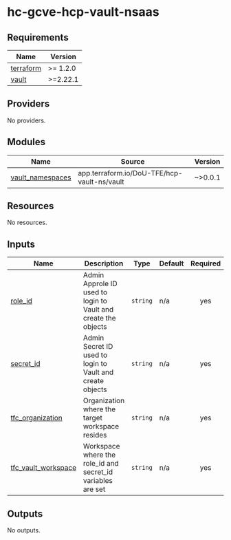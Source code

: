 # hc-gcve-hcp-vault-nsaas<!-- BEGINNING OF PRE-COMMIT-TERRAFORM DOCS HOOK -->
## Requirements

| Name | Version |
|------|---------|
| <a name="requirement_terraform"></a> [terraform](#requirement\_terraform) | >= 1.2.0 |
| <a name="requirement_vault"></a> [vault](#requirement\_vault) | >=2.22.1 |

## Providers

No providers.

## Modules

| Name | Source | Version |
|------|--------|---------|
| <a name="module_vault_namespaces"></a> [vault\_namespaces](#module\_vault\_namespaces) | app.terraform.io/DoU-TFE/hcp-vault-ns/vault | ~>0.0.1 |

## Resources

No resources.

## Inputs

| Name | Description | Type | Default | Required |
|------|-------------|------|---------|:--------:|
| <a name="input_role_id"></a> [role\_id](#input\_role\_id) | Admin Approle ID used to login to Vault and create the objects | `string` | n/a | yes |
| <a name="input_secret_id"></a> [secret\_id](#input\_secret\_id) | Admin Secret ID used to login to Vault and create objects | `string` | n/a | yes |
| <a name="input_tfc_organization"></a> [tfc\_organization](#input\_tfc\_organization) | Organization where the target workspace resides | `string` | n/a | yes |
| <a name="input_tfc_vault_workspace"></a> [tfc\_vault\_workspace](#input\_tfc\_vault\_workspace) | Workspace where the role\_id and secret\_id variables are set | `string` | n/a | yes |

## Outputs

No outputs.
<!-- END OF PRE-COMMIT-TERRAFORM DOCS HOOK -->
